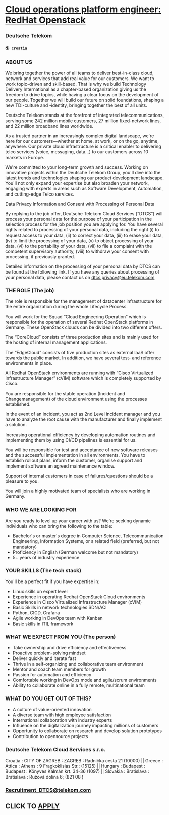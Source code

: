 # [Cloud operations platform engineer: RedHat Openstack](https://www.remotewlb.com/apply/cloud-operations-platform-engineer-redhat-openstack)  
### Deutsche Telekom  
#### `🌎 Croatia`  

### ABOUT US

We bring together the power of all teams to deliver best-in-class cloud, network and services that add real value for our customers. We want to work topic-driven and skill-based. That is why we build Technology Delivery International as a chapter-based organization giving us the freedom to drive topics, while having a clear focus on the development of our people. Together we will build our future on solid foundations, shaping a new TDI-culture and -identity, bringing together the best of all units.

Deutsche Telekom stands at the forefront of integrated telecommunications, serving some 242 million mobile customers, 27 million fixed-network lines, and 22 million broadband lines worldwide.

As a trusted partner in an increasingly complex digital landscape, we're here for our customers—whether at home, at work, or on the go, anytime, anywhere. Our private cloud infrastructure is a critical enabler to delivering telco services (voice, messaging, data…) to our customers across 10 markets in Europe.

We're committed to your long-term growth and success. Working on innovative projects within the Deutsche Telekom Group, you'll dive into the latest trends and technologies shaping our product development landscape. You'll not only expand your expertise but also broaden your network, engaging with experts in areas such as Software Development, Automation, and cutting-edge Telco services.

Data Privacy Information and Consent with Processing of Personal Data

By replying to the job offer, Deutsche Telekom Cloud Services (“DTCS”) will process your personal data for the purpose of your participation in the selection process for the job position you are applying for. You have several rights related to processing of your personal data, including the right (i) to request access to your data, (ii) to correct your data, (iii) to erase your data, (iv) to limit the processing of your data, (v) to object processing of your data, (vi) to the portability of your data, (vii) to file a complaint with the competent supervisory authority, (viii) to withdraw your consent with processing, if previously granted.

Detailed information on the processing of your personal data by DTCS can be found at the following link. If you have any queries about processing of your personal data, please contact us on dtcs.privacy@eu.telekom.com

### THE ROLE (The job)

The role is responsible for the management of datacenter infrastructure for the entire organization during the whole Lifecycle Process.

You will work for the Squad “Cloud Engineering Operation” which is responsible for the operation of several Redhat OpenStack platforms in Germany. These OpenStack clouds can be divided into two different offers.

The “CoreCloud” consists of three production sites and is mainly used for the hosting of internal management applications.

The “EdgeCloud” consists of five production sites as external IaaS offer towards the public market. In addition, we have several test- and reference environments in place.

All Redhat OpenStack environments are running with “Cisco Virtualized Infrastructure Manager” (cVIM) software which is completely supported by Cisco.

You are responsible for the stable operation (Incident and Changemanagement) of the cloud environment using the processes established.

In the event of an incident, you act as 2nd Level incident manager and you have to analyze the root cause with the manufacturer and finally implement a solution.

Increasing operational efficiency by developing automation routines and implementing them by using CI/CD pipelines is essential for us.

You will be responsible for test and acceptance of new software releases and the successful implementation in all environments. You have to establish rollout plans, inform the customer, organise support and implement software an agreed maintenance window.

Support of internal customers in case of failures/questions should be a pleasure to you.

You will join a highly motivated team of specialists who are working in Germany.

### WHO WE ARE LOOKING FOR

Are you ready to level up your career with us? We're seeking dynamic individuals who can bring the following to the table:

  * Bachelor's or master's degree in Computer Science, Telecommunication Engineering, Information Systems, or a related field (preferred, but not mandatory)
  * Proficiency in English (German welcome but not mandatory)
  * 5+ years of industry experience

### YOUR SKILLS (The tech stack)

You'll be a perfect fit if you have expertise in:

  * Linux skills on expert level
  * Experience in operating Redhat OpenStack Cloud environments
  * Experience in Cisco Virtualized Infrastructure Manager (cVIM)
  * Basic Skills in network technologies SDN/ACI
  * Python, CICD, Grafana
  * Agile working in DevOps team with Kanban
  * Basic skills in ITIL framework

### WHAT WE EXPECT FROM YOU (The person)

  * Take ownership and drive efficiency and effectiveness
  * Proactive problem-solving mindset
  * Deliver quickly and iterate fast
  * Thrive in a self-organizing and collaborative team environment
  * Mentor and coach team members for growth
  * Passion for automation and efficiency
  * Comfortable working in DevOps mode and agile/scrum environments
  * Ability to collaborate online in a fully remote, multinational team

### WHAT DO YOU GET OUT OF THIS?

  * A culture of value-oriented innovation
  * A diverse team with high employee satisfaction
  * International collaboration with industry experts
  * Influence on the digitalization journey impacting millions of customers
  * Opportunity to collaborate on research and develop solution prototypes
  * Contribution to opensource projects

### Deutsche Telekom Cloud Services s.r.o.

Croatia : CITY OF ZAGREB : ZAGREB : Radnička cesta 21 (10000) || Greece : Attica : Athens : 9 Fragkoklisias Str.; (15125) || Hungary : Budapest : Budapest : Könyves Kálmán krt. 34-36 (1097) || Slovakia : Bratislava : Bratislava : Ružová dolina 6; (821 08 )

### Recruitment_DTCS@telekom.com

  
## CLICK TO [APPLY](https://www.remotewlb.com/apply/cloud-operations-platform-engineer-redhat-openstack)

